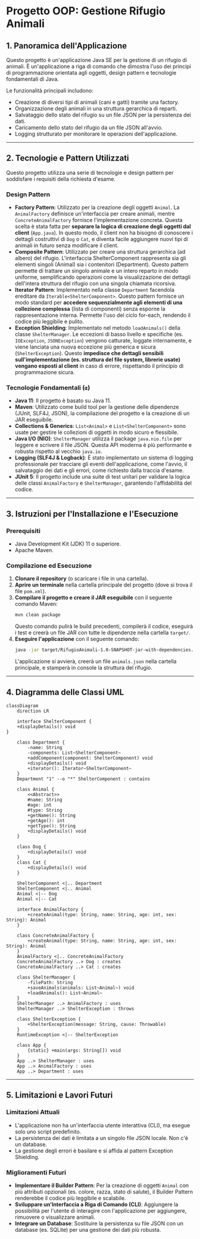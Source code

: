 # Progetto OOP: Gestione Rifugio Animali

## 1. Panoramica dell'Applicazione

Questo progetto è un'applicazione Java SE per la gestione di un rifugio di animali. È un'applicazione a riga di comando che dimostra l'uso dei principi di programmazione orientata agli oggetti, design pattern e tecnologie fondamentali di Java.

Le funzionalità principali includono:
* Creazione di diversi tipi di animali (cani e gatti) tramite una factory.
* Organizzazione degli animali in una struttura gerarchica di reparti.
* Salvataggio dello stato del rifugio su un file JSON per la persistenza dei dati.
* Caricamento dello stato del rifugio da un file JSON all'avvio.
* Logging strutturato per monitorare le operazioni dell'applicazione.

---

## 2. Tecnologie e Pattern Utilizzati

Questo progetto utilizza una serie di tecnologie e design pattern per soddisfare i requisiti della richiesta d'esame.

### Design Pattern 

* **Factory Pattern**: Utilizzato per la creazione degli oggetti `Animal`. La `AnimalFactory` definisce un'interfaccia per creare animali, mentre `ConcreteAnimalFactory` fornisce l'implementazione concreta. Questa scelta è stata fatta per **separare la logica di creazione degli oggetti dal client** (`App.java`). In questo modo, il client non ha bisogno di conoscere i dettagli costruttivi di `Dog` o `Cat`, e diventa facile aggiungere nuovi tipi di animali in futuro senza modificare il client.
* **Composite Pattern**: Utilizzato per creare una struttura gerarchica (ad albero) del rifugio. L'interfaccia ShelterComponent rappresenta sia gli elementi singoli (Animal) sia i contenitori (Department). Questo pattern permette di trattare un singolo animale e un intero reparto in modo uniforme, semplificando operazioni come la visualizzazione dei dettagli dell'intera struttura del rifugio con una singola chiamata ricorsiva.
* **Iterator Pattern**: Implementato nella classe `Department` facendola ereditare da `Iterable<ShelterComponent>`. Questo pattern fornisce un modo standard per **accedere sequenzialmente agli elementi di una collezione complessa** (lista di componenti) senza esporne la rappresentazione interna. Permette l'uso del ciclo for-each, rendendo il codice più leggibile e pulito.
* **Exception Shielding**: Implementato nel metodo `loadAnimals()` della classe `ShelterManager`. Le eccezioni di basso livello e specifiche (es. `IOException`, `JSONException`) vengono catturate, loggate internamente, e viene lanciata una nuova eccezione più generica e sicura (`ShelterException`). Questo **impedisce che dettagli sensibili sull'implementazione (es. struttura del file system, librerie usate) vengano esposti al client** in caso di errore, rispettando il principio di programmazione sicura.

### Tecnologie Fondamentali (`α`)

* **Java 11**: Il progetto è basato su Java 11.
* **Maven**: Utilizzato come build tool per la gestione delle dipendenze (JUnit, SLF4J, JSON), la compilazione del progetto e la creazione di un JAR eseguibile.
* **Collections & Generics**: `List<Animal>` e `List<ShelterComponent>` sono usate per gestire le collezioni di oggetti in modo sicuro e flessibile.
* **Java I/O (NIO)**: `ShelterManager` utilizza il package `java.nio.file` per leggere e scrivere il file JSON. Questa API moderna è più performante e robusta rispetto al vecchio `java.io`.
* **Logging (SLF4J & Logback)**: È stato implementato un sistema di logging professionale per tracciare gli eventi dell'applicazione, come l'avvio, il salvataggio dei dati e gli errori, come richiesto dalla traccia d'esame.
* **JUnit 5**: Il progetto include una suite di test unitari per validare la logica delle classi `AnimalFactory` e `ShelterManager`, garantendo l'affidabilità del codice.

---

## 3. Istruzioni per l'Installazione e l'Esecuzione

### Prerequisiti
* Java Development Kit (JDK) 11 o superiore.
* Apache Maven.

### Compilazione ed Esecuzione
1.  **Clonare il repository** (o scaricare i file in una cartella).
2.  **Aprire un terminale** nella cartella principale del progetto (dove si trova il file `pom.xml`).
3.  **Compilare il progetto e creare il JAR eseguibile** con il seguente comando Maven:
    ```bash
    mvn clean package
    ```
    Questo comando pulirà le build precedenti, compilerà il codice, eseguirà i test e creerà un file JAR con tutte le dipendenze nella cartella `target/`.
4.  **Eseguire l'applicazione** con il seguente comando:
    ```bash
    java -jar target/RifugioAnimali-1.0-SNAPSHOT-jar-with-dependencies.jar
    ```
    L'applicazione si avvierà, creerà un file `animals.json` nella cartella principale, e stamperà in console la struttura del rifugio.

---

## 4. Diagramma delle Classi UML

```mermaid
classDiagram
    direction LR

    interface ShelterComponent {
    +displayDetails() void
}

    class Department {
        -name: String
        -components: List~ShelterComponent~
        +addComponent(component: ShelterComponent) void
        +displayDetails() void
        +iterator(): Iterator~ShelterComponent~
    }
    Department "1" --o "*" ShelterComponent : contains

    class Animal {
        <<Abstract>>
        #name: String
        #age: int
        #type: String
        +getName(): String
        +getAge(): int
        +getType(): String
        +displayDetails() void
    }

    class Dog {
        +displayDetails() void
    }
    class Cat {
        +displayDetails() void
    }

    ShelterComponent <|.. Department
    ShelterComponent <|.. Animal
    Animal <|-- Dog
    Animal <|-- Cat

    interface AnimalFactory {
        +createAnimal(type: String, name: String, age: int, sex: String): Animal
    }

    class ConcreteAnimalFactory {
        +createAnimal(type: String, name: String, age: int, sex: String): Animal
    }
    AnimalFactory <|.. ConcreteAnimalFactory
    ConcreteAnimalFactory ..> Dog : creates
    ConcreteAnimalFactory ..> Cat : creates

    class ShelterManager {
        -filePath: String
        +saveAnimals(animals: List~Animal~) void
        +loadAnimals(): List~Animal~
    }
    ShelterManager ..> AnimalFactory : uses
    ShelterManager ..> ShelterException : throws

    class ShelterException {
        +ShelterException(message: String, cause: Throwable)
    }
    RuntimeException <|-- ShelterException

    class App {
        {static} +main(args: String[]) void
    }
    App ..> ShelterManager : uses
    App ..> AnimalFactory : uses
    App ..> Department : uses
```

---

## 5. Limitazioni e Lavori Futuri

### Limitazioni Attuali
* L'applicazione non ha un'interfaccia utente interattiva (CLI), ma esegue solo uno script predefinito.
* La persistenza dei dati è limitata a un singolo file JSON locale. Non c'è un database.
* La gestione degli errori è basilare e si affida al pattern Exception Shielding.

### Miglioramenti Futuri
* **Implementare il Builder Pattern**: Per la creazione di oggetti `Animal` con più attributi opzionali (es. colore, razza, stato di salute), il Builder Pattern renderebbe il codice più leggibile e scalabile.
* **Sviluppare un'Interfaccia a Riga di Comando (CLI)**: Aggiungere la possibilità per l'utente di interagire con l'applicazione per aggiungere, rimuovere o visualizzare animali.
* **Integrare un Database**: Sostituire la persistenza su file JSON con un database (es. SQLite) per una gestione dei dati più robusta.